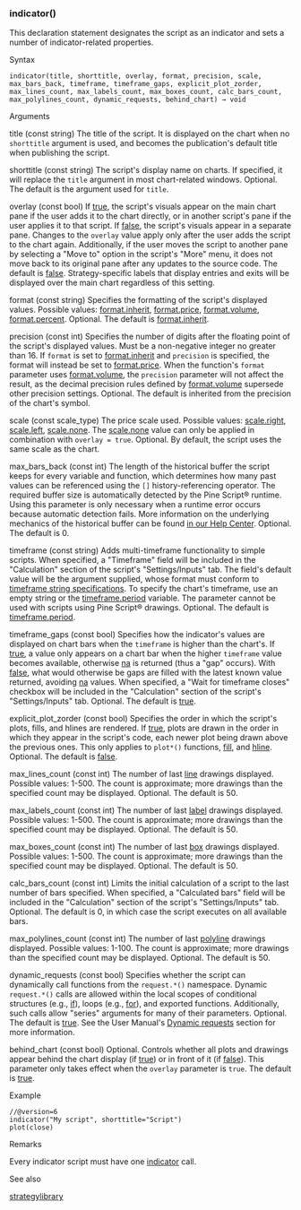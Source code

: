 ### indicator()

This declaration statement designates the script as an indicator and sets a number of indicator-related properties.

Syntax

```
indicator(title, shorttitle, overlay, format, precision, scale, max_bars_back, timeframe, timeframe_gaps, explicit_plot_zorder, max_lines_count, max_labels_count, max_boxes_count, calc_bars_count, max_polylines_count, dynamic_requests, behind_chart) → void
```

Arguments

title (const string) The title of the script. It is displayed on the chart when no `shorttitle` argument is used, and becomes the publication's default title when publishing the script.

shorttitle (const string) The script's display name on charts. If specified, it will replace the `title` argument in most chart-related windows. Optional. The default is the argument used for `title`.

overlay (const bool) If [true](#const_true), the script's visuals appear on the main chart pane if the user adds it to the chart directly, or in another script's pane if the user applies it to that script. If [false](#const_false), the script's visuals appear in a separate pane. Changes to the `overlay` value apply only after the user adds the script to the chart again. Additionally, if the user moves the script to another pane by selecting a "Move to" option in the script's "More" menu, it does not move back to its original pane after any updates to the source code. The default is [false](#const_false). Strategy-specific labels that display entries and exits will be displayed over the main chart regardless of this setting.

format (const string) Specifies the formatting of the script's displayed values. Possible values: [format.inherit](#const_format.inherit), [format.price](#const_format.price), [format.volume](#const_format.volume), [format.percent](#const_format.percent). Optional. The default is [format.inherit](#const_format.inherit).

precision (const int) Specifies the number of digits after the floating point of the script's displayed values. Must be a non-negative integer no greater than 16. If `format` is set to [format.inherit](#const_format.inherit) and `precision` is specified, the format will instead be set to [format.price](#const_format.price). When the function's `format` parameter uses [format.volume](#const_format.volume), the `precision` parameter will not affect the result, as the decimal precision rules defined by [format.volume](#const_format.volume) supersede other precision settings. Optional. The default is inherited from the precision of the chart's symbol.

scale (const scale\_type) The price scale used. Possible values: [scale.right](#const_scale.right), [scale.left](#const_scale.left), [scale.none](#const_scale.none). The [scale.none](#const_scale.none) value can only be applied in combination with `overlay = true`. Optional. By default, the script uses the same scale as the chart.

max\_bars\_back (const int) The length of the historical buffer the script keeps for every variable and function, which determines how many past values can be referenced using the `[]` history-referencing operator. The required buffer size is automatically detected by the Pine Script® runtime. Using this parameter is only necessary when a runtime error occurs because automatic detection fails. More information on the underlying mechanics of the historical buffer can be found [in our Help Center](https://www.tradingview.com/chart/?solution=43000587849). Optional. The default is 0.

timeframe (const string) Adds multi-timeframe functionality to simple scripts. When specified, a "Timeframe" field will be included in the "Calculation" section of the script's "Settings/Inputs" tab. The field's default value will be the argument supplied, whose format must conform to [timeframe string specifications](https://www.tradingview.com/pine-script-docs/concepts/timeframes/#timeframe-string-specifications). To specify the chart's timeframe, use an empty string or the [timeframe.period](#var_timeframe.period) variable. The parameter cannot be used with scripts using Pine Script® drawings. Optional. The default is [timeframe.period](#var_timeframe.period).

timeframe\_gaps (const bool) Specifies how the indicator's values are displayed on chart bars when the `timeframe` is higher than the chart's. If [true](#const_true), a value only appears on a chart bar when the higher `timeframe` value becomes available, otherwise [na](#var_na) is returned (thus a "gap" occurs). With [false](#const_false), what would otherwise be gaps are filled with the latest known value returned, avoiding [na](#var_na) values. When specified, a "Wait for timeframe closes" checkbox will be included in the "Calculation" section of the script's "Settings/Inputs" tab. Optional. The default is [true](#const_true).

explicit\_plot\_zorder (const bool) Specifies the order in which the script's plots, fills, and hlines are rendered. If [true](#const_true), plots are drawn in the order in which they appear in the script's code, each newer plot being drawn above the previous ones. This only applies to `plot*()` functions, [fill](#fun_fill), and [hline](#fun_hline). Optional. The default is [false](#const_false).

max\_lines\_count (const int) The number of last [line](#type_line) drawings displayed. Possible values: 1-500. The count is approximate; more drawings than the specified count may be displayed. Optional. The default is 50.

max\_labels\_count (const int) The number of last [label](#type_label) drawings displayed. Possible values: 1-500. The count is approximate; more drawings than the specified count may be displayed. Optional. The default is 50.

max\_boxes\_count (const int) The number of last [box](#type_box) drawings displayed. Possible values: 1-500. The count is approximate; more drawings than the specified count may be displayed. Optional. The default is 50.

calc\_bars\_count (const int) Limits the initial calculation of a script to the last number of bars specified. When specified, a "Calculated bars" field will be included in the "Calculation" section of the script's "Settings/Inputs" tab. Optional. The default is 0, in which case the script executes on all available bars.

max\_polylines\_count (const int) The number of last [polyline](#type_polyline) drawings displayed. Possible values: 1-100. The count is approximate; more drawings than the specified count may be displayed. Optional. The default is 50.

dynamic\_requests (const bool) Specifies whether the script can dynamically call functions from the `request.*()` namespace. Dynamic `request.*()` calls are allowed within the local scopes of conditional structures (e.g., [if](#kw_if)), loops (e.g., [for](#kw_for)), and exported functions. Additionally, such calls allow "series" arguments for many of their parameters. Optional. The default is [true](#const_true). See the User Manual's [Dynamic requests](https://www.tradingview.com/pine-script-docs/concepts/other-timeframes-and-data/#dynamic-requests) section for more information.

behind\_chart (const bool)  Optional. Controls whether all plots and drawings appear behind the chart display (if [true](#const_true)) or in front of it (if [false](#const_false)). This parameter only takes effect when the `overlay` parameter is `true`. The default is [true](#const_true).

Example

```
//@version=6  
indicator("My script", shorttitle="Script")  
plot(close)
```

Remarks

Every indicator script must have one [indicator](#fun_indicator) call.

See also

[strategy](#fun_strategy)[library](#fun_library)
